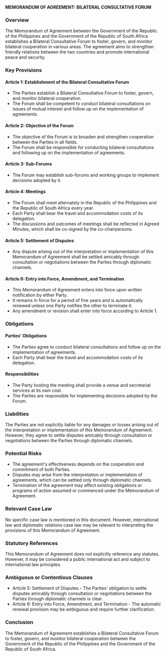**MEMORANDUM OF AGREEMENT: BILATERAL CONSULTATIVE FORUM**

### Overview

The Memorandum of Agreement between the Government of the Republic of the Philippines and the Government of the Republic of South Africa establishes a Bilateral Consultative Forum to foster, govern, and monitor bilateral cooperation in various areas. The agreement aims to strengthen friendly relations between the two countries and promote international peace and security.

### Key Provisions

#### Article 1: Establishment of the Bilateral Consultative Forum

*   The Parties establish a Bilateral Consultative Forum to foster, govern, and monitor bilateral cooperation.
*   The Forum shall be competent to conduct bilateral consultations on issues of mutual interest and follow up on the implementation of agreements.

#### Article 2: Objective of the Forum

*   The objective of the Forum is to broaden and strengthen cooperation between the Parties in all fields.
*   The Forum shall be responsible for conducting bilateral consultations and following up on the implementation of agreements.

#### Article 3: Sub-Forums

*   The Forum may establish sub-forums and working groups to implement decisions adopted by it.

#### Article 4: Meetings

*   The Forum shall meet alternately in the Republic of the Philippines and the Republic of South Africa every year.
*   Each Party shall bear the travel and accommodation costs of its delegation.
*   The discussions and outcomes of meetings shall be reflected in Agreed Minutes, which shall be co-signed by the co-chairpersons.

#### Article 5: Settlement of Disputes

*   Any dispute arising out of the interpretation or implementation of this Memorandum of Agreement shall be settled amicably through consultation or negotiations between the Parties through diplomatic channels.

#### Article 6: Entry into Force, Amendment, and Termination

*   This Memorandum of Agreement enters into force upon written notification by either Party.
*   It remains in force for a period of five years and is automatically renewed unless one Party notifies the other to terminate it.
*   Any amendment or revision shall enter into force according to Article 1.

### Obligations

#### Parties' Obligations

*   The Parties agree to conduct bilateral consultations and follow up on the implementation of agreements.
*   Each Party shall bear the travel and accommodation costs of its delegation.

#### Responsibilities

*   The Party hosting the meeting shall provide a venue and secretarial services at its own cost.
*   The Parties are responsible for implementing decisions adopted by the Forum.

### Liabilities

The Parties are not explicitly liable for any damages or losses arising out of the interpretation or implementation of this Memorandum of Agreement. However, they agree to settle disputes amicably through consultation or negotiations between the Parties through diplomatic channels.

### Potential Risks

*   The agreement's effectiveness depends on the cooperation and commitment of both Parties.
*   Disputes may arise from the interpretation or implementation of agreements, which can be settled only through diplomatic channels.
*   Termination of the agreement may affect existing obligations or programs of action assumed or commenced under the Memorandum of Agreement.

### Relevant Case Law

No specific case law is mentioned in this document. However, international law and diplomatic relations case law may be relevant to interpreting the provisions of this Memorandum of Agreement.

### Statutory References

This Memorandum of Agreement does not explicitly reference any statutes. However, it may be considered a public international act and subject to international law principles.

### Ambiguous or Contentious Clauses

*   Article 5: Settlement of Disputes - The Parties' obligation to settle disputes amicably through consultation or negotiations between the Parties through diplomatic channels is clear.
*   Article 6: Entry into Force, Amendment, and Termination - The automatic renewal provision may be ambiguous and require further clarification.

### Conclusion

The Memorandum of Agreement establishes a Bilateral Consultative Forum to foster, govern, and monitor bilateral cooperation between the Government of the Republic of the Philippines and the Government of the Republic of South Africa.